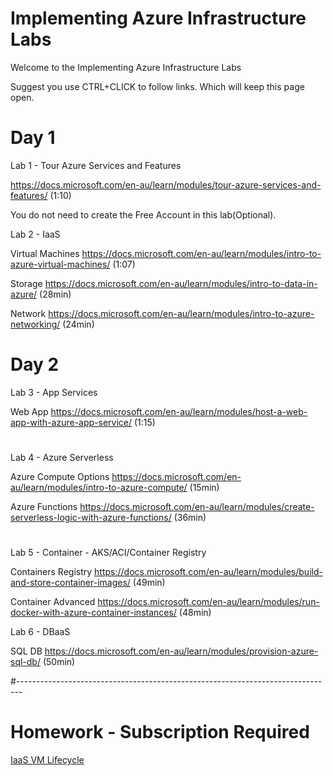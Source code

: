 # Implementing Azure Infrastructure Labs

Welcome to the Implementing Azure Infrastructure Labs

Suggest you use CTRL+CLICK to follow links. Which will keep this page open.

# Day 1
Lab 1 - Tour Azure Services and Features

https://docs.microsoft.com/en-au/learn/modules/tour-azure-services-and-features/ (1:10)

You do not need to create the Free Account in this lab(Optional).


Lab 2 - IaaS 


Virtual Machines 
https://docs.microsoft.com/en-au/learn/modules/intro-to-azure-virtual-machines/ (1:07)


Storage 
https://docs.microsoft.com/en-au/learn/modules/intro-to-data-in-azure/ (28min)


Network 
https://docs.microsoft.com/en-au/learn/modules/intro-to-azure-networking/ (24min)


# Day 2

Lab 3 - App Services


Web App
https://docs.microsoft.com/en-au/learn/modules/host-a-web-app-with-azure-app-service/ (1:15)
#

Lab 4 - Azure Serverless


Azure Compute Options 
https://docs.microsoft.com/en-au/learn/modules/intro-to-azure-compute/ (15min)


Azure Functions 
https://docs.microsoft.com/en-au/learn/modules/create-serverless-logic-with-azure-functions/ (36min) 
#

Lab 5 - Container - AKS/ACI/Container Registry


Containers Registry 
https://docs.microsoft.com/en-au/learn/modules/build-and-store-container-images/ (49min)


Container Advanced
https://docs.microsoft.com/en-au/learn/modules/run-docker-with-azure-container-instances/ (48min)


Lab 6 - DBaaS


SQL DB
https://docs.microsoft.com/en-au/learn/modules/provision-azure-sql-db/ (50min)



#-------------------------------------------------------------------------------

# Homework - Subscription Required

[IaaS VM Lifecycle](./AzureVMTutorial.md)
